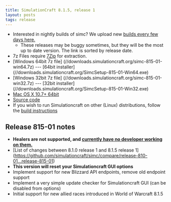```yaml
---
title: SimulationCraft 8.1.5, release 1
layout: posts
tags: release
---
```

* Interested in nightly builds of simc? We upload new [builds every few days here.](http://downloads.simulationcraft.org/?C=M;O=D)
  * These releases may be buggy sometimes, but they will be the most up to date version. The link is sorted by release date.
* 7z Files require [7Zip](https://www.7-zip.org/) for extraction.
* [Windows 64bit 7z file] (//downloads.simulationcraft.org/simc-815-01-win64.7z) --- [64bit installer] (//downloads.simulationcraft.org/SimcSetup-815-01-Win64.exe)
* [Windows 32bit 7z file] (//downloads.simulationcraft.org/simc-815-01-win32.7z) --- [32bit installer] (//downloads.simulationcraft.org/SimcSetup-815-01-Win32.exe)
* [Mac OS X 10.7+ 64bit](//downloads.simulationcraft.org/simc-815-01-osx-x86.dmg)
* [Source code](https://github.com/simulationcraft/simc/archive/release-815-01.zip)
* If you wish to run Simulationcraft on other (Linux) distributions, follow the [build instructions](https://github.com/simulationcraft/simc/wiki/HowToBuild)

## Release 815-01 notes
  * **Healers are not supported, and [currently have no developer working on them.](https://github.com/simulationcraft/simc#how-can-i-contribute)**
  * [List of changes between 8.1.0 release 1 and 8.1.5 release 1] (https://github.com/simulationcraft/simc/compare/release-810-01...release-815-01)
  * **This version will reset your Simulationcraft GUI options**
  * Implement support for new Blizzard API endpoints, remove old endpoint support
  * Implement a very simple update checker for Simulationcraft GUI (can be disabled from options)
  * Initial support for new allied races introduced in World of Warcraft 8.1.5

